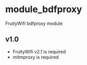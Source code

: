 module_bdfproxy
==============

FruityWifi bdfproxy module

v1.0
---------------------------------
- FruityWifi v2.1 is required
- mitmproxy is required
